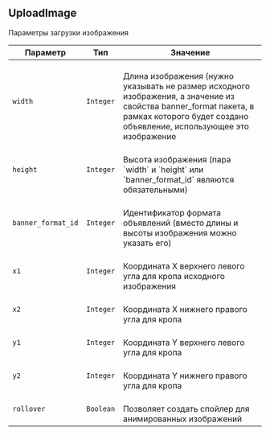 
## UploadImage

Параметры загрузки изображения

<table>
    <thead>
        <tr><th>Параметр</th><th>Тип</th><th>Значение</th></tr>
    </thead>
    <tbody>
        <tr>
            <td><code>width</code></td>
            <td><code>Integer</code></td>
            <td><br />Длина изображения (нужно указывать не размер исходного
изображения, а значение из свойства banner_format пакета, в рамках
которого будет создано объявление, использующее это изображение</td>
        </tr><tr>
            <td><code>height</code></td>
            <td><code>Integer</code></td>
            <td><br />Высота изображения (пара `width` и `height` или
`banner_format_id` являются обязательными)</td>
        </tr><tr>
            <td><code>banner_format_id</code></td>
            <td><code>Integer</code></td>
            <td><br />Идентификатор формата объявлений (вместо длины и высоты изображения можно указать его)</td>
        </tr><tr>
            <td><code>x1</code></td>
            <td><code>Integer</code></td>
            <td><br />Координата X верхнего левого угла для кропа исходного
изображения</td>
        </tr><tr>
            <td><code>x2</code></td>
            <td><code>Integer</code></td>
            <td><br />Координата X нижнего правого угла для кропа</td>
        </tr><tr>
            <td><code>y1</code></td>
            <td><code>Integer</code></td>
            <td><br />Координата Y верхнего левого угла для кропа</td>
        </tr><tr>
            <td><code>y2</code></td>
            <td><code>Integer</code></td>
            <td><br />Координата Y нижнего правого угла для кропа</td>
        </tr><tr>
            <td><code>rollover</code></td>
            <td><code>Boolean</code></td>
            <td><br />Позволяет создать спойлер для анимированных изображений</td>
        </tr>
    </tbody>
</table>